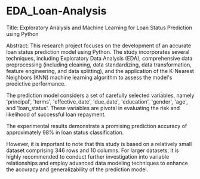 # EDA_Loan-Analysis
Title: Exploratory Analysis and Machine Learning for Loan Status Prediction using Python

Abstract:
This research project focuses on the development of an accurate loan status prediction model using Python. The study incorporates several techniques, including Exploratory Data Analysis (EDA), comprehensive data preprocessing (including cleaning, data standardizing, data transformation, feature engineering, and data splitting), and the application of the K-Nearest Neighbors (KNN) machine learning algorithm to assess the model's predictive performance.

The prediction model considers a set of carefully selected variables, namely 'principal', 'terms', 'effective_date', 'due_date', 'education', 'gender', 'age', and 'loan_status'. These variables are pivotal in evaluating the risk and likelihood of successful loan repayment.

The experimental results demonstrate a promising prediction accuracy of approximately 98% in loan status classification.

However, it is important to note that this study is based on a relatively small dataset comprising 346 rows and 10 columns. For larger datasets, it is highly recommended to conduct further investigation into variable relationships and employ advanced data modeling techniques to enhance the accuracy and generalizability of the prediction model.

